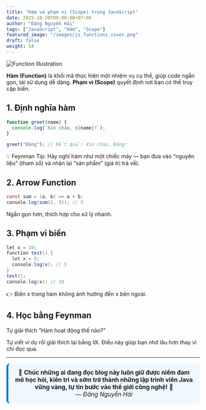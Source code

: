 ```yaml
---
title: "Hàm và phạm vi (Scope) trong JavaScript"
date: 2025-10-20T09:00:00+07:00
author: "Đăng Nguyễn Hải"
tags: ["JavaScript", "Hàm", "Scope"]
featured_image: "/images/js_functions_cover.png"
draft: false
weight: 14
---
```


![Function Illustration](/images/js_functions.png)

**Hàm (Function)** là khối mã thực hiện một nhiệm vụ cụ thể, giúp code ngắn gọn, tái sử dụng dễ dàng.
**Phạm vi (Scope)** quyết định nơi bạn có thể truy cập biến.<!--More-->

## 1. Định nghĩa hàm

```javascript
function greet(name) {
  console.log(`Xin chào, ${name}!`);
}

greet("Đăng"); // Kết quả: Xin chào, Đăng!

```
💡 Feynman Tip: Hãy nghĩ hàm như một chiếc máy — bạn đưa vào “nguyên liệu” (tham số) và nhận lại “sản phẩm” (giá trị trả về).

## 2. Arrow Function

```java
const sum = (a, b) => a + b;
console.log(sum(2, 3)); // 5

```

Ngắn gọn hơn, thích hợp cho xử lý nhanh.

## 3. Phạm vi biến

```java
let x = 10;
function test() {
  let x = 5;
  console.log(x); // 5
}
test();
console.log(x); // 10

```

👉 Biến x trong hàm không ảnh hưởng đến x bên ngoài.

## 4. Học bằng Feynman

Tự giải thích “Hàm hoạt động thế nào?”

Tự viết ví dụ rồi giải thích lại bằng lời.
Điều này giúp bạn nhớ lâu hơn thay vì chỉ đọc qua.


---
<div style="text-align:center; background:#f0f8ff; border-left:5px solid #007acc; border-radius:10px; padding:15px; font-size:1.1em;">
🎯 <strong>Chúc những ai đang đọc blog này luôn giữ được niềm đam mê học hỏi, kiên trì và sớm trở thành những lập trình viên Java vững vàng, tự tin bước vào thế giới công nghệ!</strong> 🚀  
<br><em>— Đăng Nguyễn Hải</em>
</div>
